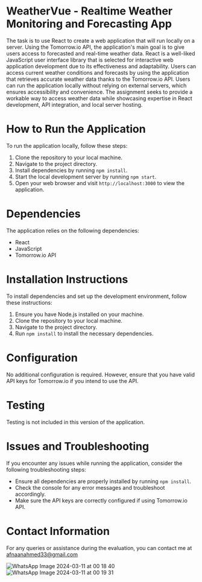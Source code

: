 # WeatherVue - Realtime Weather Monitoring and Forecasting App
The task is to use React to create a web application that will run locally on a server. Using the Tomorrow.io API, the application's main goal is to give users access to forecasted and real-time weather data. React is a well-liked JavaScript user interface library that is selected for interactive web application development due to its effectiveness and adaptability. Users can access current weather conditions and forecasts by using the application that retrieves accurate weather data thanks to the Tomorrow.io API. Users can run the application locally without relying on external servers, which ensures accessibility and convenience. The assignment seeks to provide a workable way to access weather data while showcasing expertise in React development, API integration, and local server hosting.


# How to Run the Application
To run the application locally, follow these steps:
1. Clone the repository to your local machine.
2. Navigate to the project directory.
3. Install dependencies by running `npm install`.
4. Start the local development server by running `npm start`.
5. Open your web browser and visit `http://localhost:3000` to view the application.

# Dependencies
The application relies on the following dependencies:
- React
- JavaScript
- Tomorrow.io API

# Installation Instructions
To install dependencies and set up the development environment, follow these instructions:
1. Ensure you have Node.js installed on your machine.
2. Clone the repository to your local machine.
3. Navigate to the project directory.
4. Run `npm install` to install the necessary dependencies.

# Configuration
No additional configuration is required. However, ensure that you have valid API keys for Tomorrow.io if you intend to use the API.

# Testing
Testing is not included in this version of the application.

# Issues and Troubleshooting
If you encounter any issues while running the application, consider the following troubleshooting steps:
- Ensure all dependencies are properly installed by running `npm install`.
- Check the console for any error messages and troubleshoot accordingly.
- Make sure the API keys are correctly configured if using Tomorrow.io API.

# Contact Information
For any queries or assistance during the evaluation, you can contact me at afnaanahmed33@gmail.com

![WhatsApp Image 2024-03-11 at 00 18 40](https://github.com/iamafnaan/WeatherVue-Weather-App-React/assets/86117671/da7809b3-2585-4377-bc02-8830913f8322)
![WhatsApp Image 2024-03-11 at 00 19 31](https://github.com/iamafnaan/WeatherVue-Weather-App-React/assets/86117671/b65107e5-de8c-422e-a5f5-d8d5b80a7980)
